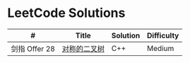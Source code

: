 # LeetCode Solutions
\#  | Title | Solution | Difficulty
----- | ---- | ----| ----|
剑指 Offer 28 | [对称的二叉树](对称的二叉树) | C++ | Medium